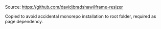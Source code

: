 Source: https://github.com/davidjbradshaw/iframe-resizer

Copied to avoid accidental monorepo installation to root folder, required as page dependency.
